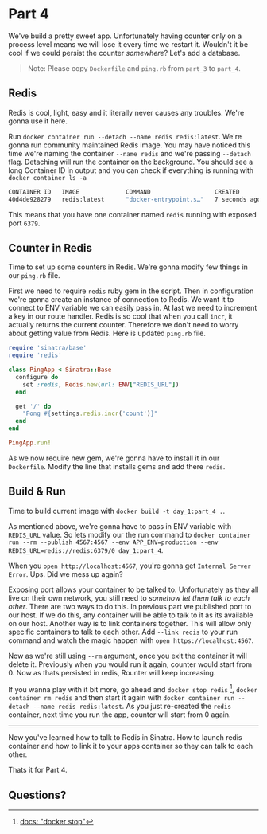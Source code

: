 # Part 4

We've build a pretty sweet app. Unfortunately having counter only on a process level means we will lose it every time we restart it. Wouldn't it be cool if we could persist the counter _somewhere_? Let's add a database.

> Note: Please copy `Dockerfile` and `ping.rb` from `part_3` to `part_4`.

## Redis
Redis is cool, light, easy and it literally never causes any troubles. We're gonna use it here.

Run `docker container run --detach --name redis redis:latest`. We're gonna run community maintained Redis image. You may have noticed this time we're naming the container `--name redis` and we're passing `--detach` flag. Detaching will run the container on the background. You should see a long Container ID in output and you can check if everything is running with `docker container ls -a`

```sh
CONTAINER ID   IMAGE             COMMAND                  CREATED         STATUS         PORTS         NAMES
40d4de928279   redis:latest      "docker-entrypoint.s…"   7 seconds ago   Up 6 seconds   6379/tcp      redis
```

This means that you have one container named `redis` running with exposed port `6379`.

## Counter in Redis
Time to set up some counters in Redis. We're gonna modify few things in our `ping.rb` file.

First we need to require `redis` ruby gem in the script. Then in configuration we're gonna create an instance of connection to Redis. We want it to connect to ENV variable we can easily pass in. At last we need to increment a key in our route handler. Redis is so cool that when you call `incr`, it actually returns the current counter. Therefore we don't need to worry about getting value from Redis. Here is updated `ping.rb` file.

```ruby
require 'sinatra/base'
require 'redis'

class PingApp < Sinatra::Base
  configure do
    set :redis, Redis.new(url: ENV["REDIS_URL"])
  end

  get '/' do
    "Pong #{settings.redis.incr('count')}"
  end
end

PingApp.run!
```

As we now require new gem, we're gonna have to install it in our `Dockerfile`. Modify the line that installs gems and add there `redis`.

## Build & Run
Time to build current image with `docker build -t day_1:part_4 .`.

As mentioned above, we're gonna have to pass in ENV variable with `REDIS_URL` value. So lets modify our the run command to `docker container run --rm --publish 4567:4567 --env APP_ENV=production --env REDIS_URL=redis://redis:6379/0 day_1:part_4`.

When you `open http://localhost:4567`, you're gonna get `Internal Server Error`. Ups. Did we mess up again?

Exposing port allows your container to be talked to. Unfortunately as they all live on their own network, you still need to _somehow let them talk to each other_. There are two ways to do this. In previous part we published port to our host. If we do this, any container will be able to talk to it as its available on our host. Another way is to link containers together. This will allow only specific containers to talk to each other. Add `--link redis` to your run command and watch the magic happen with `open https://localhost:4567`.

Now as we're still using `--rm` argument, once you exit the container it will delete it. Previously when you would run it again, counter would start from 0. Now as thats persisted in redis, Rounter will keep increasing.

If you wanna play with it bit more, go ahead and `docker stop redis` [^1], `docker container rm redis` and then start it again with `docker container run --detach --name redis redis:latest`. As you just re-created the `redis` container, next time you run the app, counter will start from 0 again.

---
Now you've learned how to talk to Redis in Sinatra. How to launch redis container and how to link it to your apps container so they can talk to each other.

Thats it for Part 4.

## Questions?


[^1]: [docs: "docker stop"](https://docs.docker.com/engine/reference/commandline/stop/)


